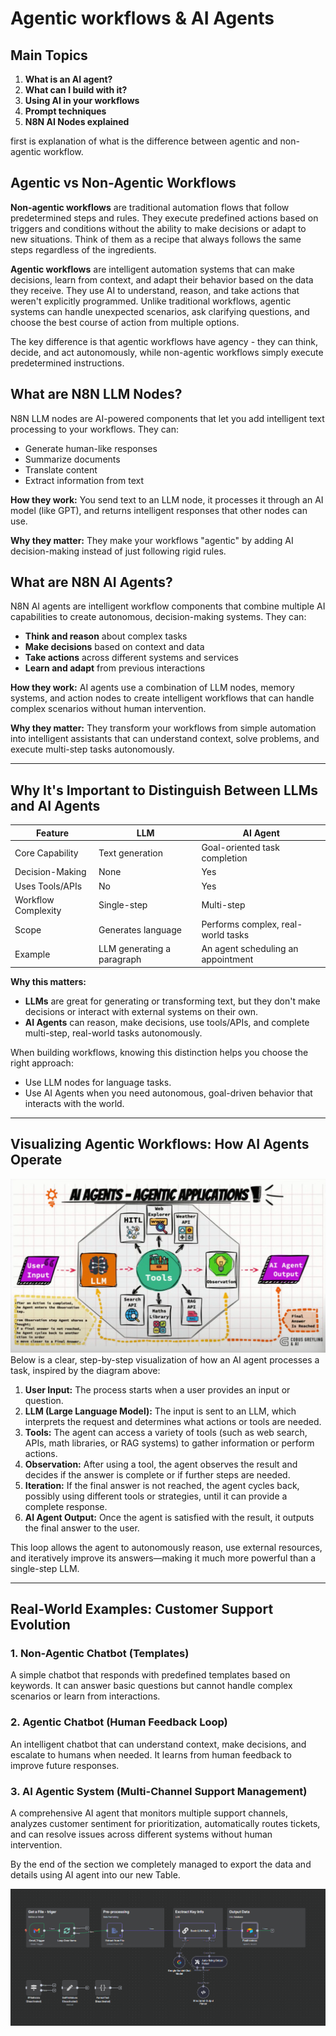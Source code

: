 # Agentic workflows & AI Agents

## Main Topics

1. **What is an AI agent?**
2. **What can I build with it?**
3. **Using AI in your workflows**
4. **Prompt techniques**
5. **N8N AI Nodes explained**

first is explanation of what is the difference between agentic and non-agentic workflow.

## Agentic vs Non-Agentic Workflows

**Non-agentic workflows** are traditional automation flows that follow predetermined steps and rules. They execute predefined actions based on triggers and conditions without the ability to make decisions or adapt to new situations. Think of them as a recipe that always follows the same steps regardless of the ingredients.

**Agentic workflows** are intelligent automation systems that can make decisions, learn from context, and adapt their behavior based on the data they receive. They use AI to understand, reason, and take actions that weren't explicitly programmed. Unlike traditional workflows, agentic systems can handle unexpected scenarios, ask clarifying questions, and choose the best course of action from multiple options.

The key difference is that agentic workflows have agency - they can think, decide, and act autonomously, while non-agentic workflows simply execute predetermined instructions.

## What are N8N LLM Nodes?

N8N LLM nodes are AI-powered components that let you add intelligent text processing to your workflows. They can:

- Generate human-like responses
- Summarize documents
- Translate content
- Extract information from text

**How they work:** You send text to an LLM node, it processes it through an AI model (like GPT), and returns intelligent responses that other nodes can use.

**Why they matter:** They make your workflows "agentic" by adding AI decision-making instead of just following rigid rules.

## What are N8N AI Agents?

N8N AI agents are intelligent workflow components that combine multiple AI capabilities to create autonomous, decision-making systems. They can:

- **Think and reason** about complex tasks
- **Make decisions** based on context and data
- **Take actions** across different systems and services
- **Learn and adapt** from previous interactions

**How they work:** AI agents use a combination of LLM nodes, memory systems, and action nodes to create intelligent workflows that can handle complex scenarios without human intervention.

**Why they matter:** They transform your workflows from simple automation into intelligent assistants that can understand context, solve problems, and execute multi-step tasks autonomously.

---

## Why It's Important to Distinguish Between LLMs and AI Agents

| **Feature**         | **LLM**                    | **AI Agent**                       |
| ------------------- | -------------------------- | ---------------------------------- |
| Core Capability     | Text generation            | Goal-oriented task completion      |
| Decision-Making     | None                       | Yes                                |
| Uses Tools/APIs     | No                         | Yes                                |
| Workflow Complexity | Single-step                | Multi-step                         |
| Scope               | Generates language         | Performs complex, real-world tasks |
| Example             | LLM generating a paragraph | An agent scheduling an appointment |

**Why this matters:**

- **LLMs** are great for generating or transforming text, but they don't make decisions or interact with external systems on their own.
- **AI Agents** can reason, make decisions, use tools/APIs, and complete multi-step, real-world tasks autonomously.

When building workflows, knowing this distinction helps you choose the right approach:

- Use LLM nodes for language tasks.
- Use AI Agents when you need autonomous, goal-driven behavior that interacts with the world.

---

## Visualizing Agentic Workflows: How AI Agents Operate

![Diagram: Agentic Workflow in Action](https://github.com/SimeonTsvetanov/AI-Automation-Lessons/blob/main/sections/section-01/implementations/AI%20AGENTS%20-%20AGENTIC%20APPLICATIONS.png)
Below is a clear, step-by-step visualization of how an AI agent processes a task, inspired by the diagram above:

1. **User Input:** The process starts when a user provides an input or question.
2. **LLM (Large Language Model):** The input is sent to an LLM, which interprets the request and determines what actions or tools are needed.
3. **Tools:** The agent can access a variety of tools (such as web search, APIs, math libraries, or RAG systems) to gather information or perform actions.
4. **Observation:** After using a tool, the agent observes the result and decides if the answer is complete or if further steps are needed.
5. **Iteration:** If the final answer is not reached, the agent cycles back, possibly using different tools or strategies, until it can provide a complete response.
6. **AI Agent Output:** Once the agent is satisfied with the result, it outputs the final answer to the user.

This loop allows the agent to autonomously reason, use external resources, and iteratively improve its answers—making it much more powerful than a single-step LLM.

---

## Real-World Examples: Customer Support Evolution

### 1. Non-Agentic Chatbot (Templates)

A simple chatbot that responds with predefined templates based on keywords. It can answer basic questions but cannot handle complex scenarios or learn from interactions.

### 2. Agentic Chatbot (Human Feedback Loop)

An intelligent chatbot that can understand context, make decisions, and escalate to humans when needed. It learns from human feedback to improve future responses.

### 3. AI Agentic System (Multi-Channel Support Management)

A comprehensive AI agent that monitors multiple support channels, analyzes customer sentiment for prioritization, automatically routes tickets, and can resolve issues across different systems without human intervention.

By the end of the section we completely managed to export the data and details using AI agent into our new Table.

![n8n workflow](https://github.com/SimeonTsvetanov/AI-Automation-Lessons/blob/main/sections/section-01/implementations/Section%204%20Completed%20Screenshot%20of%20progress.png)
